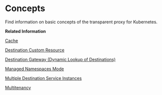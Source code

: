 <!-- loio3f9e8f186d264062874b668ddacfa3fc -->

# Concepts

Find information on basic concepts of the transparent proxy for Kubernetes.

**Related Information**  


[Cache](cache-093f280.md "Find informationn on cache types for the transparent proxy for Kubernetes.")

[Destination Custom Resource](destination-custom-resource-fc7951e.md "A destination custom resource represents an SAP BTP destination from the Destination service that can be used by the transparent proxy.")

[Destination Gateway \(Dynamic Lookup of Destinations\)](destination-gateway-dynamic-lookup-of-destinations-6836e00.md "Create a single custom resource to look up one ore more destinations dynamically with the transparent proxy for Kubernetes.")

[Managed Namespaces Mode](managed-namespaces-mode-6588a65.md "Manage namespaces for the transparent proxy for Kubernetes.")

[Multiple Destination Service Instances](multiple-destination-service-instances-1b1c3b7.md "The Destination service lets you declaratively model a technical connection as a destination configuration, and find via its REST APIs the destination configuration that is required to access a remote service or system from your Kubernetes workload.")

[Multitenancy](multitenancy-6478985.md "Use multitenancy for the transparent proxy for Kubernetes.")

